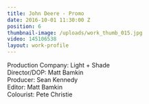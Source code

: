 ```yaml
---
title: John Deere - Promo
date: 2016-10-01 11:30:00 Z
position: 6
thumbnail-image: /uploads/work_thumb_015.jpg
video: 145106538
layout: work-profile
---
```


Production Company: Light + Shade<br>
Director/DOP: Matt Bamkin<br>
Producer: Sean Kennedy<br>
Editor: Matt Bamkin<br>
Colourist: Pete Christie<br>